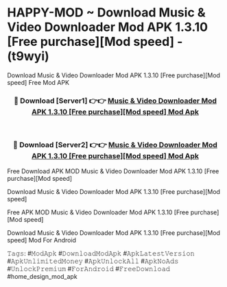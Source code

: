# HAPPY-MOD ~ Download Music & Video Downloader Mod APK 1.3.10 [Free purchase][Mod speed] - (t9wyi)
Download Music & Video Downloader Mod APK 1.3.10 [Free purchase][Mod speed] Free Mod APK

<div align="center">
<h3>🔴 Download [Server1] 👉👉 <a href="https://apk-comot.site?title=Music_&_Video_Downloader_Mod_APK_1.3.10_[Free_purchase][Mod_speed]">Music & Video Downloader Mod APK 1.3.10 [Free purchase][Mod speed] Mod Apk</a></h3><br>

<h3>🔴 Download [Server2] 👉👉 <a href="https://apk-comot.site?title=Music_&_Video_Downloader_Mod_APK_1.3.10_[Free_purchase][Mod_speed]">Music & Video Downloader Mod APK 1.3.10 [Free purchase][Mod speed] Mod Apk</a></h3>
</div>


Free Download APK MOD Music & Video Downloader Mod APK 1.3.10 [Free purchase][Mod speed]

Download Music & Video Downloader Mod APK 1.3.10 [Free purchase][Mod speed] 

Free APK MOD Music & Video Downloader Mod APK 1.3.10 [Free purchase][Mod speed] 

Download Music & Video Downloader Mod APK 1.3.10 [Free purchase][Mod speed] Mod For Android

𝚃𝚊𝚐𝚜: #𝙼𝚘𝚍𝙰𝚙𝚔 #𝙳𝚘𝚠𝚗𝚕𝚘𝚊𝚍𝙼𝚘𝚍𝙰𝚙𝚔 #𝙰𝚙𝚔𝙻𝚊𝚝𝚎𝚜𝚝𝚅𝚎𝚛𝚜𝚒𝚘𝚗 #𝙰𝚙𝚔𝚄𝚗𝚕𝚒𝚖𝚒𝚝𝚎𝚍𝙼𝚘𝚗𝚎𝚢 #𝙰𝚙𝚔𝚄𝚗𝚕𝚘𝚌𝚔𝙰𝚕𝚕 #𝙰𝚙𝚔𝙽𝚘𝙰𝚍𝚜 #𝚄𝚗𝚕𝚘𝚌𝚔𝙿𝚛𝚎𝚖𝚒𝚞𝚖 #𝙵𝚘𝚛𝙰𝚗𝚍𝚛𝚘𝚒𝚍 #𝙵𝚛𝚎𝚎𝙳𝚘𝚠𝚗𝚕𝚘𝚊𝚍 #home_design_mod_apk